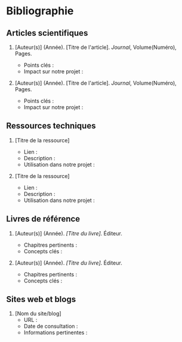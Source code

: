 # Bibliographie

## Articles scientifiques

1. [Auteur(s)] (Année). [Titre de l'article]. *Journal*, Volume(Numéro), Pages.
   - Points clés :
   - Impact sur notre projet :

2. [Auteur(s)] (Année). [Titre de l'article]. *Journal*, Volume(Numéro), Pages.
   - Points clés :
   - Impact sur notre projet :

## Ressources techniques

1. [Titre de la ressource]
   - Lien :
   - Description :
   - Utilisation dans notre projet :

2. [Titre de la ressource]
   - Lien :
   - Description :
   - Utilisation dans notre projet :

## Livres de référence

1. [Auteur(s)] (Année). *[Titre du livre]*. Éditeur.
   - Chapitres pertinents :
   - Concepts clés :

2. [Auteur(s)] (Année). *[Titre du livre]*. Éditeur.
   - Chapitres pertinents :
   - Concepts clés :

## Sites web et blogs

1. [Nom du site/blog]
   - URL :
   - Date de consultation :
   - Informations pertinentes :